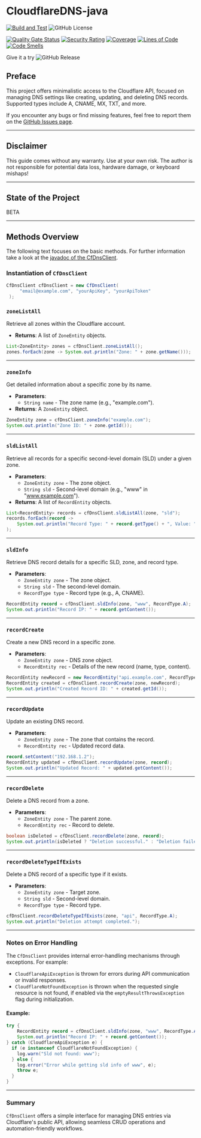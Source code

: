 # CloudflareDNS-java

[![Build and Test](https://github.com/th-schwarz/CloudflareDNS-java/actions/workflows/build-and-test.yml/badge.svg)](https://github.com/th-schwarz/CloudflareDNS-java/actions/workflows/build-and-test.yml)  ![GitHub License](https://img.shields.io/github/license/th-schwarz/CloudflareDNS-java)

[![Quality Gate Status](https://sonarcloud.io/api/project_badges/measure?project=th-schwarz_CloudflareDNS-java&metric=alert_status)](https://sonarcloud.io/summary/new_code?id=th-schwarz_CloudflareDNS-java)
[![Security Rating](https://sonarcloud.io/api/project_badges/measure?project=th-schwarz_CloudflareDNS-java&metric=security_rating)](https://sonarcloud.io/summary/new_code?id=th-schwarz_CloudflareDNS-java)
[![Coverage](https://sonarcloud.io/api/project_badges/measure?project=th-schwarz_CloudflareDNS-java&metric=coverage)](https://sonarcloud.io/summary/new_code?id=th-schwarz_CloudflareDNS-java)
[![Lines of Code](https://sonarcloud.io/api/project_badges/measure?project=th-schwarz_CloudflareDNS-java&metric=ncloc)](https://sonarcloud.io/summary/new_code?id=th-schwarz_CloudflareDNS-java)
[![Code Smells](https://sonarcloud.io/api/project_badges/measure?project=th-schwarz_CloudflareDNS-java&metric=code_smells)](https://sonarcloud.io/summary/new_code?id=th-schwarz_CloudflareDNS-java)

Give it a try ![GitHub Release](https://img.shields.io/github/v/release/th-schwarz/CloudflareDNS-java?include_prereleases)

## Preface

This project offers minimalistic access to the Cloudflare API, focused on managing DNS settings like creating, updating,
and deleting DNS records. Supported types include A, CNAME, MX, TXT, and more.

If you encounter any bugs or find missing features, feel free to report them on
the [GitHub Issues page](https://github.com/th-schwarz/CloudflareDNS-java/issues).

---

## Disclaimer

This guide comes without any warranty. Use at your own risk. The author is not responsible for potential data loss,
hardware damage, or keyboard mishaps!

---

## State of the Project

BETA

---

## Methods Overview

The following text focuses on the basic methods. For further information take a look at the [javadoc of the CfDnsClient](https://th-schwarz.github.io/CloudflareDNS-java/apidocs/codes/thischwa/cf/CfDnsClient.html).

### Instantiation of `CfDnsClient`

```java
CfDnsClient cfDnsClient = new CfDnsClient(
     "email@example.com", "yourApiKey", "yourApiToken"
 );
```

### `zoneListAll`

Retrieve all zones within the Cloudflare account.

- **Returns**: A list of `ZoneEntity` objects.

```java
List<ZoneEntity> zones = cfDnsClient.zoneListAll();
zones.forEach(zone -> System.out.println("Zone: " + zone.getName()));
```

---

### `zoneInfo`

Get detailed information about a specific zone by its name.

- **Parameters**:
    - `String name` - The zone name (e.g., "example.com").
- **Returns**: A `ZoneEntity` object.

```java
ZoneEntity zone = cfDnsClient.zoneInfo("example.com");
System.out.println("Zone ID: " + zone.getId());
```

---

### `sldListAll`

Retrieve all records for a specific second-level domain (SLD) under a given zone.

- **Parameters**:
    - `ZoneEntity zone` - The zone object.
    - `String sld` - Second-level domain (e.g., "www" in "www.example.com").
- **Returns**: A list of `RecordEntity` objects.

```java
List<RecordEntity> records = cfDnsClient.sldListAll(zone, "sld");
records.forEach(record -> 
    System.out.println("Record Type: " + record.getType() + ", Value: " + record.getContent())
);
```

---

### `sldInfo`

Retrieve DNS record details for a specific SLD, zone, and record type.

- **Parameters**:
    - `ZoneEntity zone` - The zone object.
    - `String sld` - The second-level domain.
    - `RecordType type` - Record type (e.g., A, CNAME).

```java
RecordEntity record = cfDnsClient.sldInfo(zone, "www", RecordType.A);
System.out.println("Record IP: " + record.getContent());
```

---

### `recordCreate`

Create a new DNS record in a specific zone.

- **Parameters**:
    - `ZoneEntity zone` - DNS zone object.
    - `RecordEntity rec` - Details of the new record (name, type, content).

```java
RecordEntity newRecord = new RecordEntity("api.example.com", RecordType.A, "192.168.1.1");
RecordEntity created = cfDnsClient.recordCreate(zone, newRecord);
System.out.println("Created Record ID: " + created.getId());
```

---

### `recordUpdate`

Update an existing DNS record.

- **Parameters**:
    - `ZoneEntity zone` - The zone that contains the record.
    - `RecordEntity rec` - Updated record data.

```java
record.setContent("192.168.1.2");
RecordEntity updated = cfDnsClient.recordUpdate(zone, record);
System.out.println("Updated Record: " + updated.getContent());
```

---

### `recordDelete`

Delete a DNS record from a zone.

- **Parameters**:
    - `ZoneEntity zone` - The parent zone.
    - `RecordEntity rec` - Record to delete.

```java
boolean isDeleted = cfDnsClient.recordDelete(zone, record);
System.out.println(isDeleted ? "Deletion successful." : "Deletion failed.");
```

---

### `recordDeleteTypeIfExists`

Delete a DNS record of a specific type if it exists.

- **Parameters**:
    - `ZoneEntity zone` - Target zone.
    - `String sld` - Second-level domain.
    - `RecordType type` - Record type.

```java
cfDnsClient.recordDeleteTypeIfExists(zone, "api", RecordType.A);
System.out.println("Deletion attempt completed.");
```

---

### Notes on Error Handling

The `CfDnsClient` provides internal error-handling mechanisms through exceptions. For example:
- `CloudflareApiException` is thrown for errors during API communication or invalid responses.
- `CloudflareNotFoundException` is thrown when the requested single resource is not found, if enabled via the `emptyResultThrowsException` flag during initialization.

#### Example:

```java
try {
    RecordEntity record = cfDnsClient.sldInfo(zone, "www", RecordType.A);
    System.out.println("Record IP: " + record.getContent());
} catch (CloudflareApiException e) {
  if (e instanceof CloudflareNotFoundException) {
    log.warn("Sld not found: www");
  } else {
    log.error("Error while getting sld info of www", e);
    throw e;
  }  
}
```

---

### Summary

`CfDnsClient` offers a simple interface for managing DNS entries via Cloudflare's public API, allowing seamless CRUD
operations and automation-friendly workflows.